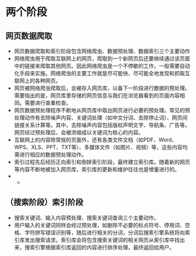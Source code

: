 # 两个阶段
## 网页数据爬取
* 网页数据爬取和索引阶段包含网络爬虫、数据预处理、数据索引三个主要动作
* 网络爬虫用于爬取互联网上的网页，爬取到一个新网页后还要继续通过该页面中的链接来爬取其他网页。因此网络爬虫是一个不停歇的工作，一般需要自动化手段来实施。网络爬虫的主要工作就是尽可能快、尽可能全地发现和抓取互联网上的各种网页。
* 网页被网络爬虫爬取后，会被存入网页库，以备下一阶段进行数据的预处理。需要指出的是，网页库里存储的网页信息与我们在浏览器看到的页面内容相同。需要进行查重检查。
* 网页数据预处理程序不断地从网页库中取出网页进行必要的预处理。常见的预处理动作有去除噪声内容、关键词处理（如中文分词、去除停止词）、网页间链接关系计算等。其中，去除噪声内容包括版权声明文字、导航条、广告等。网页经过预处理后，会被浓缩成以关键词为核心的内容。
* 互联网上的内容除常规的页面外，还有各类文件文档（如PDF、Word、WPS、XLS、PPT、TXT等）、多媒体文件（如图片、视频）等，这些内容均需进行相应的数据预处理动作。
* 索引过程先后经历正向索引和倒排索引阶段，最终建立索引库。随着新的网页等内容不断地被加入网页库，索引库的更新和维护往往也是增量进行的。
* *

## （搜索阶段）索引阶段

* 搜索关键词、输入内容预处理、搜索关键词查询三个主要动作。
* 用户输入的关键词同样会经过预处理，如删除不必要的标点符号、停用词、空格、字符拼写错误识别等，随后进行相关的分词，分词后搜索引擎系统将向索引库发出搜索请求。索引库会将包含搜索关键词的相关网页从索引库中找出来，搜索引擎根据索引库返回的内容进行排序处理，最终返回给用户。